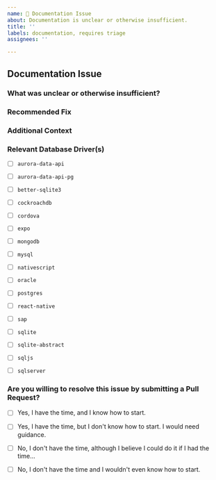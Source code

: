 ```yaml
---
name: 📝 Documentation Issue
about: Documentation is unclear or otherwise insufficient.
title: ''
labels: documentation, requires triage
assignees: ''

---
```


## Documentation Issue

### What was unclear or otherwise insufficient?

<!--
  If relevant, Please be clear about the documentation file,
  as well as the location within the file.  Link to the documentation
  in the repository.

  If the page does not exist, please be clear why a new documentation
  section is needed.
-->


### Recommended Fix

<!--
  How should we fix this documentation issue?

  Should we add examples, clarify the language, or drop the page entirely?
-->


### Additional Context

<!--
  Add any other context about the documentation issue here.
-->


### Relevant Database Driver(s)

<!--
  Please include the relevant database drivers to your feature, if any.
-->

- [ ] `aurora-data-api`
- [ ] `aurora-data-api-pg`
- [ ] `better-sqlite3`
- [ ] `cockroachdb`
- [ ] `cordova`
- [ ] `expo`
- [ ] `mongodb`
- [ ] `mysql`
- [ ] `nativescript`
- [ ] `oracle`
- [ ] `postgres`
- [ ] `react-native`
- [ ] `sap`
- [ ] `sqlite`
- [ ] `sqlite-abstract`
- [ ] `sqljs`
- [ ] `sqlserver`


### Are you willing to resolve this issue by submitting a Pull Request?

<!--
  Remember that first-time contributors are welcome!
-->

- [ ] Yes, I have the time, and I know how to start.
- [ ] Yes, I have the time, but I don't know how to start. I would need guidance.
- [ ] No, I don't have the time, although I believe I could do it if I had the time...
- [ ] No, I don't have the time and I wouldn't even know how to start.


<!--
  Have a great day and thank you for the feature request!
-->
